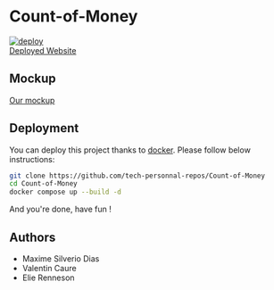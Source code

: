 # Count-of-Money

[![deploy](https://github.com/tech-personnal-repos/Count-of-Money/actions/workflows/deployment.yml/badge.svg?branch=main)](https://github.com/tech-personnal-repos/Count-of-Money/actions/workflows/deployment.yml)  
[Deployed Website](http://coutofmoney.hollitizz.me)

## Mockup

[Our mockup](https://www.figma.com/file/CmnjgPyEI15nckKEVUYNxM/Count-Of-Money?type=design&node-id=0%3A1&mode=design&t=b2GOogP3WKJ5rls4-1)

## Deployment

You can deploy this project thanks to [docker](https://www.docker.com/).
Please follow below instructions:

```bash
git clone https://github.com/tech-personnal-repos/Count-of-Money
cd Count-of-Money
docker compose up --build -d
```

And you're done, have fun !

## Authors

- Maxime Silverio Dias
- Valentin Caure
- Elie Renneson

